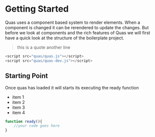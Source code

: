 # Getting Started
Quas uses a component based system to render elements. When a component is changed it can be rerendered to update the changes. But before we look at components and the rich features of Quas we will first have a quick look at the structure of the boilerplate project.

> this is a quote
> another line


```js
<script src="quas/quas.js"></script>
<script src="quas/quas-dev.js"></script>
```


## Starting Point
Once quas has loaded it will starts its executing the ready function
- item 1
- item 2
- item 3
- item 4


```js
function ready(){
	//your code goes here
}
```
